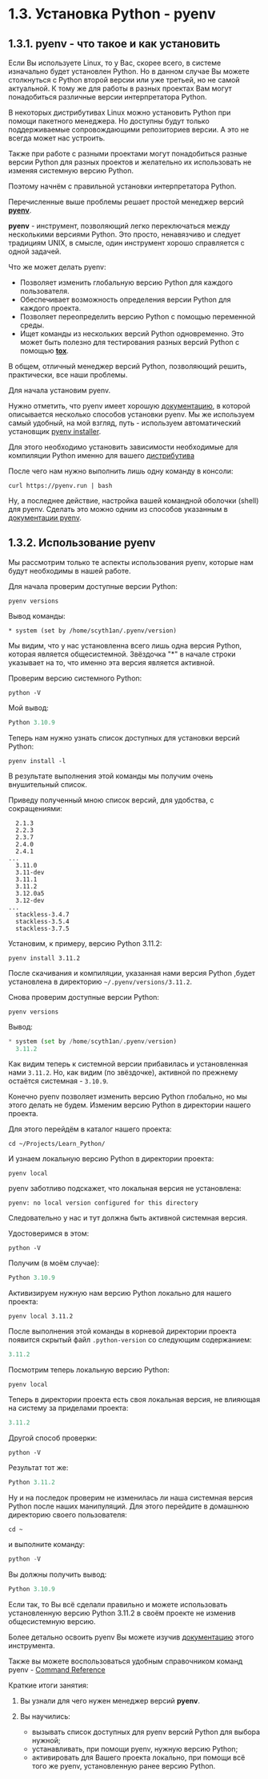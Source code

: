 # 1.3. Установка Python - pyenv

## 1.3.1. pyenv - что такое и как установить

Если Вы используете Linux, то у Вас, скорее всего, в системе изначально будет установлен Python. Но в данном случае Вы можете столкнуться с Python второй версии или уже третьей, но не самой актуальной. К тому же для работы в разных проектах Вам могут
понадобиться различные версии интерпретатора Python.

В некоторых дистрибутивах Linux можно установить Python при помощи пакетного менеджера. Но доступны будут
только поддерживаемые сопровождающими репозиториев версии. А это не всегда может нас устроить.

Также при работе с разными проектами могут понадобиться разные версии Python для разных проектов и желательно их использовать не изменяя системную версию Python.

Поэтому начнём с правильной установки интерпретатора Python.

Перечисленные выше проблемы решает простой менеджер версий [**pyenv**](https://github.com/pyenv/pyenv "pyenv на Github").

**pyenv** - инструмент, позволяющий легко переключаться между несколькими версиями Python. Это просто, ненавязчиво и следует традициям UNIX, в смысле, один инструмент хорошо справляется с одной задачей.

Что же может делать pyenv:

- Позволяет изменить глобальную версию Python для каждого пользователя.
- Обеспечивает возможность определения версии Python для каждого проекта.
- Позволяет переопределить версию Python с помощью переменной среды.
- Ищет команды из нескольких версий Python одновременно. Это может быть полезно для тестирования разных версий Python с помощью [**tox**](https://github.com/tox-dev/tox "tox на Github").

В общем, отличный менеджер версий Python, позволяющий решить, практически, все наши проблемы.

Для начала установим pyenv.

Нужно отметить, что pyenv имеет хорошую [документацию](https://github.com/pyenv/pyenv#table-of-contents "Документация pyenv"), в которой описывается несколько способов установки pyenv. Мы же используем самый удобный, на мой взгляд, путь - используем автоматический установщик [pyenv installer](https://github.com/pyenv/pyenv-installer "pyenv installer на Github").

Для этого необходимо установить зависимости необходимые для компиляции Python именно для вашего [дистрибутива](https://github.com/pyenv/pyenv/wiki/Common-build-problems#prerequisites "Зависимости (Смотреть для своего дистрибутива)")

После чего нам нужно выполнить лишь одну команду в консоли:

```shell
curl https://pyenv.run | bash
```

Ну, а последнее действие, настройка вашей командной оболочки (shell) для pyenv. Сделать это можно одним из способов указанным в [документации pyenv](https://github.com/pyenv/pyenv#set-up-your-shell-environment-for-pyenv "Настройка командной оболочки (shell) для pyenv").

## 1.3.2. Использование pyenv

Мы рассмотрим только те аспекты использования pyenv, которые нам будут необходимы в нашей работе.

Для начала проверим доступные версии Python:

```shell
pyenv versions
```

Вывод команды:

```shell
* system (set by /home/scyth1an/.pyenv/version)
```

Мы видим, что у нас установленна всего лишь одна версия Python, которая является общесистемной. Звёздочка "\*" в начале строки указывает на то, что именно эта версия является активной.

Проверим версию системного Python:

```shell
python -V
```

Мой вывод:

```python
Python 3.10.9
```

Теперь нам нужно узнать список доступных для установки версий Python:

```shell
pyenv install -l
```

В результате выполнения этой команды мы получим очень внушительный список.

Приведу полученный мною список версий, для удобства, с сокращениями:

```shell
  2.1.3
  2.2.3
  2.3.7
  2.4.0
  2.4.1
...
  3.11.0
  3.11-dev
  3.11.1
  3.11.2
  3.12.0a5
  3.12-dev
...
  stackless-3.4.7
  stackless-3.5.4
  stackless-3.7.5
```

Установим, к примеру, версию Python 3.11.2:

```shell
pyenv install 3.11.2
```

После скачивания и компиляции, указанная нами версия Python ,будет установлена в директорию `~/.pyenv/versions/3.11.2`.

Снова проверим доступные версии Python:

```shell
pyenv versions
```

Вывод:

```python
* system (set by /home/scyth1an/.pyenv/version)
  3.11.2
```

Как видим теперь к системной версии прибавилась и установленная нами `3.11.2`. Но, как видим (по звёздочке), активной по прежнему остаётся системная - `3.10.9`.

Конечно pyenv позволяет изменить версию Python глобально, но мы этого делать не будем. Изменим версию Python в директории нашего проекта.

Для этого перейдём в каталог нашего проекта:

```shell
cd ~/Projects/Learn_Python/
```

И узнаем локальную версию Python в директории проекта:

```shell
pyenv local
```

pyenv заботливо подскажет, что локальная версия не установлена:

```shell
pyenv: no local version configured for this directory
```

Следовательно у нас и тут должна быть активной системная версия.

Удостоверимся в этом:

```shell
python -V
```

Получим (в моём случае):

```python
Python 3.10.9
```

Активизируем нужную нам версию Python локально для нашего проекта:

```shell
pyenv local 3.11.2
```

После выполнения этой команды в корневой директории проекта появится скрытый файл `.python-version` со следующим содержанием:

```python
3.11.2
```

Посмотрим теперь локальную версию Python:

```shell
pyenv local
```

Теперь в директории проекта есть своя локальная версия, не влияющая на систему за приделами проекта:

```python
3.11.2
```

Другой способ проверки:

```shell
python -V
```

Результат тот же:

```python
Python 3.11.2
```

Ну и на последок проверим не изменилась ли наша системная версия Python после наших манипуляций. Для этого перейдите в домашнюю директорию своего пользователя:

```shell
cd ~
```

и выполните команду:

```python
python -V
```

Вы должны получить вывод:

```python
Python 3.10.9
```

Если так, то Вы всё сделали правильно и можете использовать установленную версию Python 3.11.2 в своём проекте не изменив общесистемную версию.

Более детально освоить pyenv Вы можете изучив [документацию](https://github.com/pyenv/pyenv#usage "Использование pyenv") этого инструмента.

Также вы можете воспользоваться удобным справочником команд pyenv - [Command Reference](https://github.com/pyenv/pyenv/blob/master/COMMANDS.md "Справочник команд pyenv")

Краткие итоги занятия:

1. Вы узнали для чего нужен менеджер версий **pyenv**.

2. Вы научились:

   - вызывать список доступных для pyenv версий Python для выбора нужной;
   - устанавливать, при помощи pyenv, нужную версию Python;
   - активировать для Вашего проекта локально, при помощи всё того же pyenv, установленную ранее версию Python.
